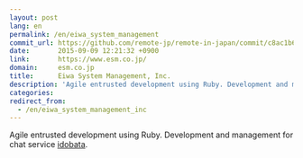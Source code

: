 ```yaml
---
layout: post
lang: en
permalink: /en/eiwa_system_management
commit_url: https://github.com/remote-jp/remote-in-japan/commit/c8ac1b667623d638d25d6fd6b0072c6f81369e91
date:       2015-09-09 12:21:32 +0900
link:       https://www.esm.co.jp/
domain:     esm.co.jp
title:      Eiwa System Management, Inc.
description: 'Agile entrusted development using Ruby. Development and management for chat service idobata.'
categories: 
redirect_from:
  - /en/eiwa_system_management_inc
---
```


<p>Agile entrusted development using Ruby. Development and management for chat service <a href="https://idobata.io/ja/home">idobata</a>.</p>
